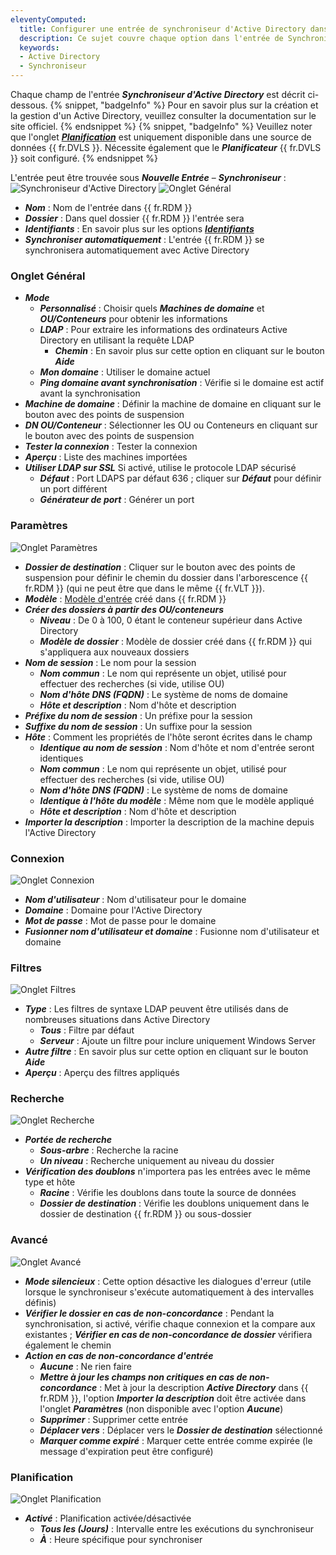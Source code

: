 ```yaml
---
eleventyComputed:
  title: Configurer une entrée de synchroniseur d'Active Directory dans {{ fr.RDM }}
  description: Ce sujet couvre chaque option dans l'entrée de Synchroniseur d'Active Directory.
  keywords:
  - Active Directory
  - Synchroniseur
---
```

Chaque champ de l'entrée ***Synchroniseur d'Active Directory*** est décrit ci-dessous.
{% snippet, "badgeInfo" %}
Pour en savoir plus sur la création et la gestion d'un Active Directory, veuillez consulter la documentation sur le site officiel.
{% endsnippet %}
{% snippet, "badgeInfo" %}
Veuillez noter que l'onglet [***Planification***](#schedule) est uniquement disponible dans une source de données {{ fr.DVLS }}. Nécessite également que le ***Planificateur*** {{ fr.DVLS }} soit configuré.
{% endsnippet %}

L'entrée peut être trouvée sous ***Nouvelle Entrée*** – ***Synchroniseur*** :
![Synchroniseur d'Active Directory](https://cdnweb.devolutions.net/docs/docs_en_kb_KB0078.png)
![Onglet Général](https://cdnweb.devolutions.net/docs/docs_en_kb_KB0079.png)
* ***Nom*** : Nom de l'entrée dans {{ fr.RDM }}
* ***Dossier*** : Dans quel dossier {{ fr.RDM }} l'entrée sera
* ***Identifiants*** : En savoir plus sur les options [***Identifiants***](/rdm/windows/commands/edit/entries/entry-credentials-options/)
* ***Synchroniser automatiquement*** : L'entrée {{ fr.RDM }} se synchronisera automatiquement avec Active Directory

### Onglet Général
* ***Mode***
    * ***Personnalisé*** : Choisir quels ***Machines de domaine*** et ***OU/Conteneurs*** pour obtenir les informations
    * ***LDAP*** : Pour extraire les informations des ordinateurs Active Directory en utilisant la requête LDAP
        * ***Chemin*** : En savoir plus sur cette option en cliquant sur le bouton ***Aide***
    * ***Mon domaine*** : Utiliser le domaine actuel
    * ***Ping domaine avant synchronisation*** : Vérifie si le domaine est actif avant la synchronisation
* ***Machine de domaine*** : Définir la machine de domaine en cliquant sur le bouton avec des points de suspension
* ***DN OU/Conteneur*** : Sélectionner les OU ou Conteneurs en cliquant sur le bouton avec des points de suspension
* ***Tester la connexion*** : Tester la connexion
* ***Aperçu*** : Liste des machines importées
* ***Utiliser LDAP sur SSL*** Si activé, utilise le protocole LDAP sécurisé
    * ***Défaut*** : Port LDAPS par défaut 636 ; cliquer sur ***Défaut*** pour définir un port différent
    * ***Générateur de port*** : Générer un port

### Paramètres
![Onglet Paramètres](https://cdnweb.devolutions.net/docs/docs_en_kb_KB0080.png)
* ***Dossier de destination*** : Cliquer sur le bouton avec des points de suspension pour définir le chemin du dossier dans l'arborescence {{ fr.RDM }} (qui ne peut être que dans le même {{ fr.VLT }}).
* ***Modèle*** : [Modèle d'entrée](/rdm/windows/commands/file/templates/creating-templates/) créé dans {{ fr.RDM }}
* ***Créer des dossiers à partir des OU/conteneurs***
    * ***Niveau*** : De 0 à 100, 0 étant le conteneur supérieur dans Active Directory
    * ***Modèle de dossier*** : Modèle de dossier créé dans {{ fr.RDM }} qui s'appliquera aux nouveaux dossiers
* ***Nom de session*** : Le nom pour la session
    * ***Nom commun*** : Le nom qui représente un objet, utilisé pour effectuer des recherches (si vide, utilise OU)
    * ***Nom d'hôte DNS (FQDN)*** : Le système de noms de domaine
    * ***Hôte et description*** : Nom d'hôte et description
* ***Préfixe du nom de session*** : Un préfixe pour la session
* ***Suffixe du nom de session*** : Un suffixe pour la session
* ***Hôte*** : Comment les propriétés de l'hôte seront écrites dans le champ
    * ***Identique au nom de session*** : Nom d'hôte et nom d'entrée seront identiques
    * ***Nom commun*** : Le nom qui représente un objet, utilisé pour effectuer des recherches (si vide, utilise OU)
    * ***Nom d'hôte DNS (FQDN)*** : Le système de noms de domaine
    * ***Identique à l'hôte du modèle*** : Même nom que le modèle appliqué
    * ***Hôte et description*** : Nom d'hôte et description
* ***Importer la description*** : Importer la description de la machine depuis l'Active Directory

### Connexion
![Onglet Connexion](https://cdnweb.devolutions.net/docs/docs_en_kb_KB0081.png)
* ***Nom d'utilisateur*** : Nom d'utilisateur pour le domaine
* ***Domaine*** : Domaine pour l'Active Directory
* ***Mot de passe*** : Mot de passe pour le domaine
* ***Fusionner nom d'utilisateur et domaine*** : Fusionne nom d'utilisateur et domaine

### Filtres
![Onglet Filtres](https://cdnweb.devolutions.net/docs/docs_en_kb_KB0082.png)
* ***Type*** : Les filtres de syntaxe LDAP peuvent être utilisés dans de nombreuses situations dans Active Directory
    * ***Tous*** : Filtre par défaut
    * ***Serveur*** : Ajoute un filtre pour inclure uniquement Windows Server
* ***Autre filtre*** : En savoir plus sur cette option en cliquant sur le bouton ***Aide***
* ***Aperçu*** : Aperçu des filtres appliqués

### Recherche
![Onglet Recherche](https://cdnweb.devolutions.net/docs/docs_en_kb_KB0083.png)
* ***Portée de recherche***
    * ***Sous-arbre*** : Recherche la racine
    * ***Un niveau*** : Recherche uniquement au niveau du dossier
* ***Vérification des doublons*** n'importera pas les entrées avec le même type et hôte
    * ***Racine*** : Vérifie les doublons dans toute la source de données
    * ***Dossier de destination*** : Vérifie les doublons uniquement dans le dossier de destination {{ fr.RDM }} ou sous-dossier

### Avancé
![Onglet Avancé](https://cdnweb.devolutions.net/docs/docs_en_kb_KB0084.png)
* ***Mode silencieux*** : Cette option désactive les dialogues d'erreur (utile lorsque le synchroniseur s'exécute automatiquement à des intervalles définis)
* ***Vérifier le dossier en cas de non-concordance*** : Pendant la synchronisation, si activé, vérifie chaque connexion et la compare aux existantes ; ***Vérifier en cas de non-concordance de dossier*** vérifiera également le chemin
* ***Action en cas de non-concordance d'entrée***
    * ***Aucune*** : Ne rien faire
    * ***Mettre à jour les champs non critiques en cas de non-concordance*** : Met à jour la description ***Active Directory*** dans {{ fr.RDM }}, l'option ***Importer la description*** doit être activée dans l'onglet ***Paramètres*** (non disponible avec l'option ***Aucune***)
    * ***Supprimer*** : Supprimer cette entrée
    * ***Déplacer vers*** : Déplacer vers le ***Dossier de destination*** sélectionné
    * ***Marquer comme expiré*** : Marquer cette entrée comme expirée (le message d'expiration peut être configuré)

### Planification
![Onglet Planification](https://cdnweb.devolutions.net/docs/docs_en_kb_KB0085.png)
* ***Activé*** : Planification activée/désactivée
    * ***Tous les (Jours)*** : Intervalle entre les exécutions du synchroniseur
    * ***À*** : Heure spécifique pour synchroniser

